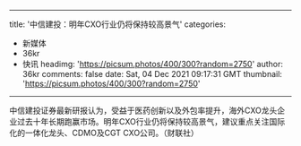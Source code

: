 
---
title: '中信建投：明年CXO行业仍将保持较高景气'
categories: 
 - 新媒体
 - 36kr
 - 快讯
headimg: 'https://picsum.photos/400/300?random=2750'
author: 36kr
comments: false
date: Sat, 04 Dec 2021 09:17:31 GMT
thumbnail: 'https://picsum.photos/400/300?random=2750'
---

<div>   
中信建投证券最新研报认为，受益于医药创新以及外包率提升，海外CXO龙头企业过去十年长期跑赢市场。明年CXO行业仍将保持较高景气，建议重点关注国际化的一体化龙头、CDMO及CGT CXO公司。（财联社）  
</div>
            